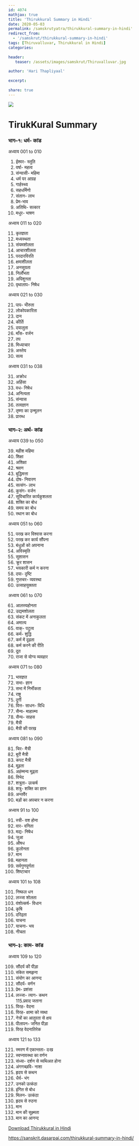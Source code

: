 ```yaml
---    
id: 4074    
mathjax: true    
title: 'Thirukkural Summary in Hindi'    
date: 2020-05-03    
permalink: /samskrutyatra/thirukkural-summary-in-hindi'
redirect_from: 
  - '/samskrut/thirukkural-summary-in-hindi'
tags: [Thiruvalluvar, Thirukkural in Hindi]        
categories:    
    
header:    
   teaser: /assets/images/samskrut/Thiruvalluvar.jpg    
    
author: 'Hari Thapliyaal'    
    
excerpt:    
    
share: true    
---    
```

    
![](/assets/images/samskrut/Thiruvalluvar.jpg)    
    
# TirukKural Summary    
    
### **भाग–१: धर्म- कांड**    
    
अध्याय 001 to 010    
1. ईश्वर- स्तुति    
2. वर्षा- महत्व    
3. संन्यासी- महिमा    
4. धर्म पर आग्रह    
5. गार्हस्थ्य    
6. सहधर्मिणो    
7. संतान- लाभ    
8. प्रेम-भाव    
9. अतिथि- सत्कार    
10. मधुर- भाषण    
    
अध्याय 011 to 020    
    
11. कृतज्ञता    
12. मध्यस्थता    
13. संयमशोलता    
14. आचारशीलता    
15. परदारविरति    
16. क्षमाशीलता    
17. अनसूयता    
18. निर्लोंभता    
19. अपिशुनता    
20. वृथालाप- निषेध    
    
अध्याय 021 to 030    
    
21. पाप- भीरुता    
22. लोकोपकारिता    
23. दान    
24. कीर्ति    
25. दयालुता    
26. माँस- वर्जन    
27. तप    
28. मिध्याचार    
29. अस्तेय    
30. सत्य    
    
अध्याय 031 to 038    
    
31. अक्रोध    
32. अहिंसा    
33. वध- निषेध    
34. अनित्यता    
35. संन्यास    
36. तत्वज्ञान    
37. तृष्णा का उ़न्मूलन    
38. प्रारब्ध    
    
### **भाग–२: अर्थ- कांड**    
    
अध्याय 039 to 050    
    
39. महीश महिमा    
40. शिक्षा    
41. अशिक्षा    
42. श्रवण    
43. बुद्धिमत्ता    
44. दोष- निवारण    
45. सत्संग- लाभ    
46. कुसंग- वर्जन    
47. सुविचारित कार्यकुशलता    
48. शक्ति का बोध    
49. समय का बोध    
50. स्थान का बोध    
    
अध्याय 051 to 060    
    
51. परख कर विश्वास करना    
52. परख कर कार्य सौंपना    
53. बंधुओं को अपनाना    
54. अविस्मृति    
55. सुशासन    
56. क्रूर शासन    
57. भयकारी कर्म न करना    
58. दया- दृष्टि    
59. गुप्तचर- व्यवस्था    
60. उत्साहयुक्तता    
    
अध्याय 061 to 070    
    
61. आलस्यहोनता    
62. उद्यमशोलता    
63. संकट में अनाकुलता    
64. अमात्य    
65. वाक्- पटुत्व    
66. कर्म- शुद्धि    
67. कर्म में दृढ़ता    
68. कर्म करने की रीति    
69. दूत    
70. राजा से योग्य व्यवहार    
    
अध्याय 071 to 080    
    
71. भावज्ञत    
72. सभा- ज्ञान    
73. सभा में निर्भीकता    
74. राष्ट्र    
75. दुर्गी    
76. वित्त- साधन- विधि    
77. सैन्य- माहात्म्य    
78. सैन्य- साहस    
79. मैत्री    
80. मैत्री की परख    
    
अध्याय 081 to 090    
    
81. चिर- मैत्री    
82. बुरी मैत्री    
83. कपट मैत्री    
84. मूढ़ता    
85. अहंम्मन्य मूढ़्ता    
86. विभेद    
87. शत्रुता- उत्कर्ष    
88. शत्रु- शक्ति का ज्ञान    
89. अन्तवैंर    
90. बड़ों का अपचार न करना    
    
अध्याय 91 to 100    
    
91. स्त्री- वश होना    
92. वार- वनिता    
93. मद्य- निषेध    
94. जुआ    
95. औषध    
96. कुलोनता    
97. मान    
98. महानता    
99. सर्वगुणपूर्णता    
100. शिष्टाचार    
    
अध्याय 101 to 108    
    
101. निष्फल धन    
102. लज्जा शोलता    
103. वंशोत्कर्ष- विधान    
104. कृषि    
105. दरिद्रता    
106. याचना    
107. याचना- भय    
108. नीचता    
    
### **भाग–३: काम- कांड**    
    
अध्याय 109 to 120    
    
109. सौंदर्य की पीड़ा    
110. संकेत समझना    
111. संयोग का आनन्द    
112. सौंदर्य- वर्णन    
113. प्रेम- प्रशंसा    
114. लज्जा- त्याग- कथन    
115.प्रवाद जताना    
116. विरह- वेदना    
117. विरह- क्षामा को व्यथा    
118. नेत्रों का आतुरता से क्षय    
119. पीलापन- जनित पीड़ा    
120. विरह वेदनातिरेक    
    
अध्याय 121 to 133    
    
121. स्मरण में एकान्तता- दःख    
122. स्वप्नावस्था का वर्णन    
123. संध्या- दर्शन से व्यथिअत होना    
124. अंगगच्छवि- नाशा    
125. हृदय से कथन    
126. धैर्य- भंग    
127. उनको उत्कंठा    
128. इंगित से बोध    
129. मिलन- उत्कंठा    
130. हृदय से रुठना    
131. मान    
132. मान की सूक्ष्मता    
133. मान का आनन्द    

[Download Thirukkural in Hindi](/assets/images/wiapost/Thirukkural-in-Hindi.pdf)    
    
https://sanskrit.dasarpai.com/thirukkural-summary-in-hindi/